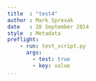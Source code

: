 ```yaml
---
title  : "test4"
author : Mark Sprevak
date   : 28 September 2014
style  : Metadata
preflight:
    - run: test_script.py
      args:
        - test: true
        - key: value
...
```

